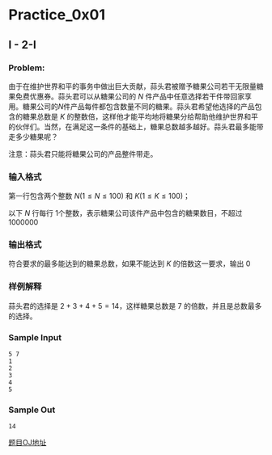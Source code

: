 # Practice_0x01

## I - 2-I

### Problem:

由于在维护世界和平的事务中做出巨大贡献，蒜头君被赠予糖果公司若干无限量糖果免费优惠券。蒜头君可以从糖果公司的 ${N}$ 件产品中任意选择若干件带回家享用。糖果公司的${N}$件产品每件都包含数量不同的糖果。蒜头君希望他选择的产品包含的糖果总数是 ${K}$ 的整数倍，这样他才能平均地将糖果分给帮助他维护世界和平的伙伴们。当然，在满足这一条件的基础上，糖果总数越多越好。蒜头君最多能带走多少糖果呢？

注意：蒜头君只能将糖果公司的产品整件带走。

### 输入格式

第一行包含两个整数 ${N(1≤N≤100)}$ 和 ${K(1≤K≤100)}$；

以下 ${N}$ 行每行 ${1}$个整数，表示糖果公司该件产品中包含的糖果数目，不超过 ${1000000}$

### 输出格式

符合要求的最多能达到的糖果总数，如果不能达到 ${K}$ 的倍数这一要求，输出 ${0}$

### 样例解释

蒜头君的选择是 ${2+3+4+5=14}$，这样糖果总数是 ${7}$ 的倍数，并且是总数最多的选择。

### Sample Input

```
5 7
1
2
3
4
5
```

### Sample Out

```
14
```



[题目OJ地址](https://nanti.jisuanke.com/t/T1219)